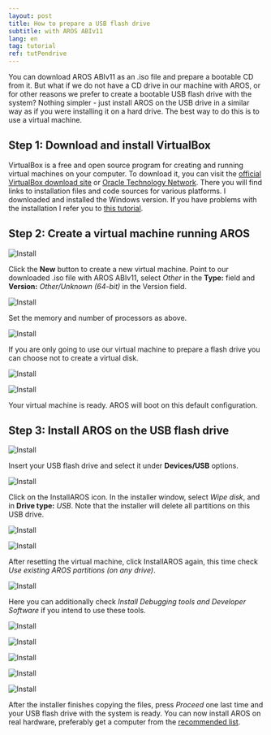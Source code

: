 ```yaml
---
layout: post
title: How to prepare a USB flash drive
subtitle: with AROS ABIv11
lang: en
tag: tutorial
ref: tutPendrive
---
```


You can download AROS ABIv11 as an .iso file and prepare a bootable CD from it. But what if we do not have a CD drive in our machine with AROS, or for other reasons we prefer to create a bootable USB flash drive with the system? Nothing simpler - just install AROS on the USB drive in a similar way as if you were installing it on a hard drive. The best way to do this is to use a virtual machine.

## Step 1: Download and install VirtualBox

VirtualBox is a free and open source program for creating and running virtual machines on your computer. To download it, you can visit the [official VirtualBox download site](https://www.virtualbox.org/wiki/Downloads) or [Oracle Technology Network](https://www.oracle.com/virtualization/technologies/vm/downloads/virtualbox-downloads.html). There you will find links to installation files and code sources for various platforms. I downloaded and installed the Windows version. If you have problems with the installation I refer you to [this tutorial](https://itsfoss.com/install-virtualbox-windows/).

## Step 2: Create a virtual machine running AROS

![Install](/assets/img/64pend2__.png)

Click the **New** button to create a new virtual machine. Point to our downloaded .iso file with AROS ABIv11, select *Other* in the **Type:** field and **Version:** *Other/Unknown (64-bit)* in the Version field.

![Install](/assets/img/64pend3__.png)

Set the memory and number of processors as above.

![Install](/assets/img/64pend4__.png)

If you are only going to use our virtual machine to prepare a flash drive you can choose not to create a virtual disk.

![Install](/assets/img/64pend5__.png)

![Install](/assets/img/64pend6__.png)

Your virtual machine is ready. AROS will boot on this default configuration.

## Step 3: Install AROS on the USB flash drive

![Install](/assets/img/64pend7__.png)

Insert your USB flash drive and select it under **Devices/USB** options.

![Install](/assets/img/64pend8__.png)

Click on the InstallAROS icon. In the installer window, select *Wipe disk*, and in **Drive type:** *USB*. Note that the installer will delete all partitions on this USB drive.

![Install](/assets/img/64pend9__.png)

![Install](/assets/img/64pend10__.png)

After resetting the virtual machine, click InstallAROS again, this time check *Use existing AROS partitions (on any drive)*.

![Install](/assets/img/64pend11__.png)

Here you can additionally check *Install Debugging tools and Developer Software* if you intend to use these tools.

![Install](/assets/img/64pend12__.png)

![Install](/assets/img/64pend13__.png)

![Install](/assets/img/64pend14__.png)

![Install](/assets/img/64pend15__.png)

![Install](/assets/img/64pend16__.png)

After the installer finishes copying the files, press *Proceed* one last time and your USB flash drive with the system is ready. You can now install AROS on real hardware, preferably get a computer from the [recommended list](https://en.wikibooks.org/wiki/Aros/Platforms/x86_Complete_System_HCL#Recommended_hardware_(64-bit)).
